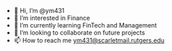 - 👋 Hi, I’m @ym431
- 👀 I’m interested in Finance
- 🌱 I’m currently learning FinTech and Management
- 💞️ I’m looking to collaborate on future projects
- 📫 How to reach me ym431@scarletmail.rutgers.edu

<!---
ym431/ym431 is a ✨ special ✨ repository because its `README.md` (this file) appears on your GitHub profile.
You can click the Preview link to take a look at your changes.
--->
